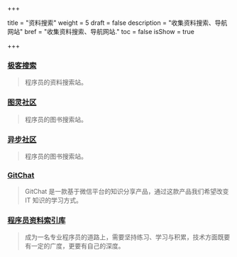 +++

title = "资料搜索"
weight = 5
draft = false
description = "收集资料搜索、导航网站"
bref = "收集资料搜索、导航网站."
toc = false
isShow = true

+++

### <font color=#3998e2>[极客搜索](https://s.geekbang.org/)</font>
> 程序员的资料搜索站。

### <font color=#3998e2>[图灵社区](http://www.ituring.com.cn/)</font>
> 程序员的图书搜索站。

### <font color=#3998e2>[异步社区](http://www.epubit.com.cn/)</font>
> 程序员的图书搜索站。

### <font color=#3998e2>[GitChat](http://gitbook.cn/)</font>
> GitChat 是一款基于微信平台的知识分享产品，通过这款产品我们希望改变 IT 知识的学习方式。

### <font color=#3998e2>[程序员资料索引库](https://thonatos.gitbooks.io/be-a-professional-programmer/?q=)</font>
> 成为一名专业程序员的道路上，需要坚持练习、学习与积累，技术方面既要有一定的广度，更要有自己的深度。

